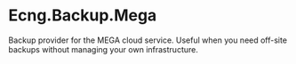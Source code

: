 # Ecng.Backup.Mega

Backup provider for the MEGA cloud service. Useful when you need off-site
backups without managing your own infrastructure.
